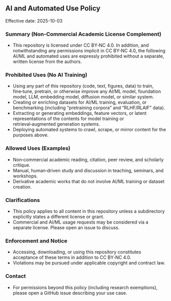## AI and Automated Use Policy

Effective date: 2025-10-03

### Summary (Non‑Commercial Academic License Complement)
- This repository is licensed under CC BY‑NC 4.0. In addition, and notwithstanding any permissions implicit in CC BY‑NC 4.0, the following AI/ML and automated uses are expressly prohibited without a separate, written license from the authors.

### Prohibited Uses (No AI Training)
- Using any part of this repository (code, text, figures, data) to train, fine‑tune, pretrain, or otherwise improve any AI/ML model, foundation model, LLM, embedding model, diffusion model, or similar system.
- Creating or enriching datasets for AI/ML training, evaluation, or benchmarking (including “pretraining corpora” and “RLHF/RLAIF” data).
- Extracting or generating embeddings, feature vectors, or latent representations of the contents for model training or retrieval‑augmented generation systems.
- Deploying automated systems to crawl, scrape, or mirror content for the purposes above.

### Allowed Uses (Examples)
- Non‑commercial academic reading, citation, peer review, and scholarly critique.
- Manual, human‑driven study and discussion in teaching, seminars, and workshops.
- Derivative academic works that do not involve AI/ML training or dataset creation.

### Clarifications
- This policy applies to all content in this repository unless a subdirectory explicitly states a different license or grant.
- Commercial and AI/ML usage requests may be considered via a separate license. Please open an issue to discuss.

### Enforcement and Notice
- Accessing, downloading, or using this repository constitutes acceptance of these terms in addition to CC BY‑NC 4.0.
- Violations may be pursued under applicable copyright and contract law.

### Contact
- For permissions beyond this policy (including research exemptions), please open a GitHub issue describing your use case.

